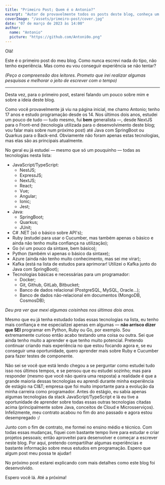 ```yaml
---
title: "Primeiro Post; Quem é o Antonio?"
excerpt: "Autor de provavelmente todos os posts deste blog, conheça um pouco sobre mim."
coverImage: "/assets/primeiro-post/cover.jpg"
date: "07 de março de 2023 às 14:00"
author:
  name: "Antonio"
  picture: "https://github.com/Antoni0o.png"
---
```


Olá!

Este é o primeiro post do meu blog. Como nunca escrevi nada do tipo, não tenho experiência. Mas como eu vou conseguir experiência se não tentar?

_(Peço a compreensão dos leitores. Prometo que irei realizar algumas pesquisas e melhorar o jeito de escrever com o tempo)_

---

Desta vez, para o primeiro post, estarei falando um pouco sobre mim e sobre a ideia deste blog.

Como você provavelmente já viu na página inicial, me chamo Antonio; tenho 17 anos e estudo programação desde os 14. Nos últimos dois anos, estudei um pouco de tudo — tudo mesmo, fui **bem** generalista —, desde NextJS para o Front-end (tecnologia utilizada para o desenvolvimento deste blog; vou falar mais sobre num próximo post) até Java com SpringBoot ou Quarkus para o Back-end. Obviamente não foram apenas estas tecnologias, mas elas são as principais atualmente.

No geral eu já estudei — mesmo que só um pouquinho — todas as tecnologias nesta lista:

- JavaScript/TypeScript:
  - NestJS;
  - ExpressJS;
  - NextJS;
  - React;
  - Vue;
  - Angular;
  - Ionic;
  - Jest;
- Java:
  - SpringBoot;
  - Quarkus;
  - JUnit;
- C# .NET (só o básico sobre API's);
- Ruby (estudei para usar o Cucumber, mas também apenas o básico e ainda não tenho muita confiança na utilização);
- Go (vi um pouco da sintaxe, bem básico);
- Python (também vi apenas o básico da sintaxe);
- Azure (ainda não tenho muito conhecimento, mas sei me virar);
- Kafka (está na lista de estudos para aprimorar! Utilizei o Kafka junto do Java com SpringBoot);
- Tecnologias básicas e necessárias para um programador:
  - Docker;
  - Git, Github, GitLab, Bitbucket;
  - Banco de dados relacional (PostgreSQL, MySQL, Oracle...);
  - Banco de dados não-relacional em documentos (MongoDB, CosmosDB);

_Deu pra ver que mexi algumas coisinhas nos últimos dois anos._

Mesmo que eu já tenha estudado todas essas tecnologias na lista, eu tenho mais confiança e me especializei apenas em algumas — **não arrisco dizer que SEI** programar em Python, Ruby ou Go, por exemplo. Sou extremamente curioso então acabo testando uma coisa ou outra. Sei que ainda tenho muito a aprender e que tenho muito potencial. Pretendo continuar criando mais experiência no que estou focando agora e, se eu conseguir uma oportunidade, quero aprender mais sobre Ruby e Cucumber para fazer testes de componente.

Não sei se você que está lendo chegou a se perguntar como estudei tudo isso nos últimos tempos, e se pensou que eu estudei sozinho; mas para responder (mesmo que você não queira uma resposta) a realidade é que a grande maioria dessas tecnologias eu aprendi durante minha experiência de estágio na CI&T; empresa que foi muito importante para a evolução da minha carreira como programador. Antes do estágio, eu sabia apenas algumas tecnologias da stack JavaScript/TypeScript e lá eu tive a oportunidade de aprender sobre todas essas outras tecnologias citadas acima (principalmente sobre Java, conceitos de Cloud e Microsserviços). Infelizmente, meu contrato acabou no fim do ano passado e agora estou desempregado :/

Junto com o fim de contrato, me formei no ensino médio e técnico. Com todas essas mudanças, fiquei com bastante tempo livre para estudar e criar projetos pessoais; então aproveitei para desenvolver e começar a escrever neste blog. Por aqui, pretendo compartilhar algumas experiências e bastante informação sobre meus estudos em programação. Espero que algum post meu possa te ajudar!

No próximo post estarei explicando com mais detalhes como este blog foi desenvolvido.

Espero você lá. Até a próxima!
